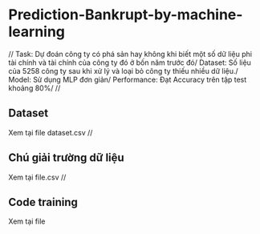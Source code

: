 # Prediction-Bankrupt-by-machine-learning
//
Task: Dự đoán công ty có phá sản hay không khi biết một số dữ liệu phi tài chính và tài chính của công ty đó ở bốn năm trước đó/
Dataset: Số liệu của 5258 công ty sau khi xử lý và loại bỏ công ty thiếu nhiều dữ liệu./
Model: Sử dụng MLP đơn giản/
Performance: Đạt Accuracy trên tập test khoảng 80%/
//
## Dataset
Xem tại file dataset.csv
//
## Chú giải trường dữ liệu
Xem tại file.csv
//
## Code training
Xem tại file
